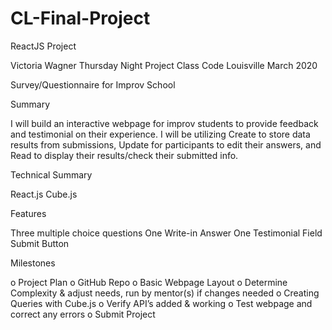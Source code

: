 # CL-Final-Project
ReactJS Project

Victoria Wagner
Thursday Night Project Class
Code Louisville March 2020


Survey/Questionnaire for Improv School


Summary

I will build an interactive webpage for improv students to provide feedback and testimonial on their experience. I will be utilizing Create to store data results from submissions, Update for participants to edit their answers, and Read to display their results/check their submitted info.


Technical Summary

React.js
Cube.js


Features

Three multiple choice questions
One Write-in Answer
One Testimonial Field
Submit Button


Milestones

o Project Plan
o GitHub Repo
o Basic Webpage Layout
o Determine Complexity & adjust needs, run by mentor(s) if changes needed
o Creating Queries with Cube.js
o Verify API’s added & working
o Test webpage and correct any errors
o Submit Project





